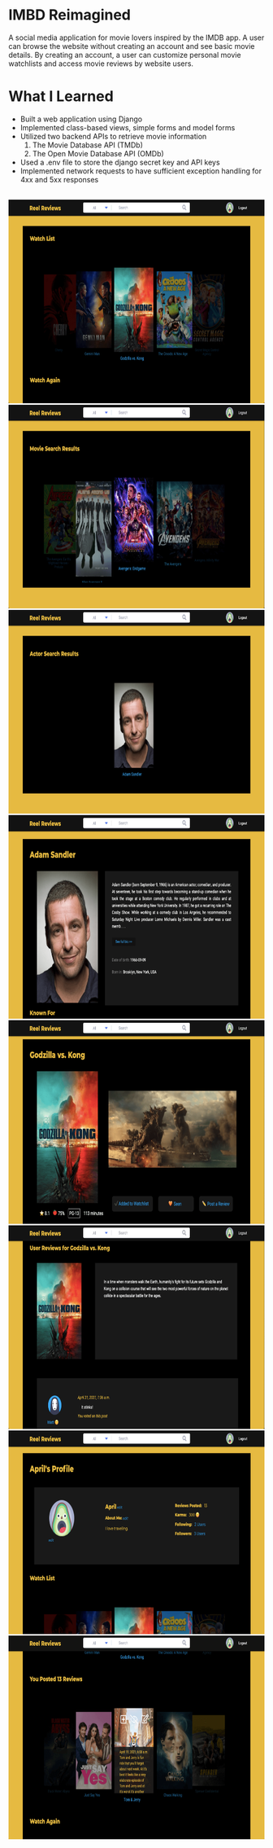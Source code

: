 # IMBD Reimagined

A social media application for movie lovers inspired by the IMDB app. A user can browse the website without creating an account and see basic movie details. By creating an account, a user can customize personal movie watchlists and access movie reviews by website users. 

# What I Learned

- Built a web application using Django
- Implemented class-based views, simple forms and model forms
- Utilized two backend APIs to retrieve movie information
    1. The Movie Database API (TMDb)
    2. The Open Movie Database API (OMDb)
- Used a .env file to store the django secret key and API keys
- Implemented network requests to have sufficient exception handling for 4xx and 5xx responses

<br />

<img src="https://github.com/april-limas/imdb-reimagined/blob/main/static/images/imdb2.png" width='600' height='400'>

<br />

<img src="https://github.com/april-limas/imdb-reimagined/blob/main/static/images/imdb3.png" width='600' height='400'>

<br />

<img src="https://github.com/april-limas/imdb-reimagined/blob/main/static/images/imdb4.png" width='600' height='400'>

<br />

<img src="https://github.com/april-limas/imdb-reimagined/blob/main/static/images/imdb5.png" width='600' height='400'>

<br />

<img src="https://github.com/april-limas/imdb-reimagined/blob/main/static/images/imdb6.png" width='600' height='400'>

<br />

<img src="https://github.com/april-limas/imdb-reimagined/blob/main/static/images/imdb7.png" width='600' height='400'>

<br />

<img src="https://github.com/april-limas/imdb-reimagined/blob/main/static/images/imdb8.png" width='600' height='400'>

<br />

<img src="https://github.com/april-limas/imdb-reimagined/blob/main/static/images/imdb9.png" width='600' height='400'>


